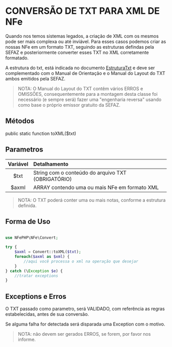# CONVERSÃO DE TXT PARA XML DE NFe

Quando nos temos sistemas legados, a criação de XML com os mesmos pode ser mais complexa ou até inviável. Para esses casos podemos criar as nossas NFe em um formato TXT, seguindo as estruturas defindas pela SEFAZ e posteriormente converter esses TXT no XML corretamente formatado.

A estrutura do txt, está indicada no documento [EstruturaTxt](EstruturaTxt.md) e deve ser complementado com o Manual de Orientação e o Manual do Layout do TXT ambos emitidos pela SEFAZ.

> NOTA: O Manual do Layout do TXT contêm vários ERROS e OMISSÕES, consequentemente para a montagem desta classe foi necessário (e sempre será) fazer uma "engenharia reversa" usando como base o próprio emissor gratuito da SEFAZ.

## Métodos

public static function toXML($txt)

## Parametros

| Variável | Detalhamento  |
| :---:  | :--- |
| $txt | String com o conteúdo do arquivo TXT (OBRIGATÓRIO) |
| $axml | ARRAY contendo uma ou mais NFe em formato XML |

> NOTA: O TXT poderá conter uma ou mais notas, conforme a estrutura definida.

## Forma de Uso

```php

use NFePHP\NFe\Convert;

try {
    $axml = Convert::toXML($txt);
    foreach($axml as $xml) {
        //aqui você processa o xml na operação que desejar
    }
} catch (\Exception $e) {
    //tratar exceptions
}
```

## Exceptions e Erros

O TXT passado como parametro, será VALIDADO, com referência as regras estabelecidas, antes de sua conversão.

Se alguma falha for detectada será disparada uma Exception com o motivo.

> NOTA: não devem ser gerados ERROS, se forem, por favor nos informe.